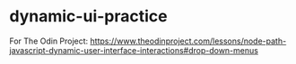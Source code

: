 # dynamic-ui-practice

For The Odin Project: https://www.theodinproject.com/lessons/node-path-javascript-dynamic-user-interface-interactions#drop-down-menus
